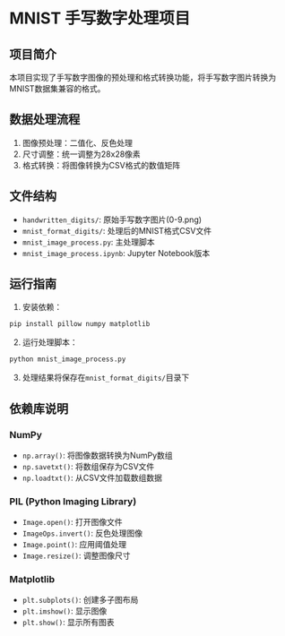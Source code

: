 # MNIST 手写数字处理项目

## 项目简介
本项目实现了手写数字图像的预处理和格式转换功能，将手写数字图片转换为MNIST数据集兼容的格式。

## 数据处理流程
1. 图像预处理：二值化、反色处理
2. 尺寸调整：统一调整为28x28像素
3. 格式转换：将图像转换为CSV格式的数值矩阵

## 文件结构
- `handwritten_digits/`: 原始手写数字图片(0-9.png)
- `mnist_format_digits/`: 处理后的MNIST格式CSV文件
- `mnist_image_process.py`: 主处理脚本
- `mnist_image_process.ipynb`: Jupyter Notebook版本

## 运行指南
1. 安装依赖：
```bash
pip install pillow numpy matplotlib
```
2. 运行处理脚本：
```bash
python mnist_image_process.py
```
3. 处理结果将保存在`mnist_format_digits/`目录下

## 依赖库说明
### NumPy
- `np.array()`: 将图像数据转换为NumPy数组
- `np.savetxt()`: 将数组保存为CSV文件
- `np.loadtxt()`: 从CSV文件加载数组数据

### PIL (Python Imaging Library)
- `Image.open()`: 打开图像文件
- `ImageOps.invert()`: 反色处理图像
- `Image.point()`: 应用阈值处理
- `Image.resize()`: 调整图像尺寸

### Matplotlib
- `plt.subplots()`: 创建多子图布局
- `plt.imshow()`: 显示图像
- `plt.show()`: 显示所有图表